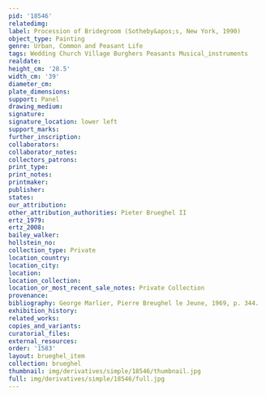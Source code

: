 ```yaml
---
pid: '18546'
relatedimg: 
label: Procession of Bridegroom (Sotheby&apos;s, New York, 1990)
object_type: Painting
genre: Urban, Common and Peasant Life
tags: Wedding Church Village Burghers Peasants Musical_instruments
realdate: 
height_cm: '28.5'
width_cm: '39'
diameter_cm: 
plate_dimensions: 
support: Panel
drawing_medium: 
signature: 
signature_location: lower left
support_marks: 
further_inscription: 
collaborators: 
collaborator_notes: 
collectors_patrons: 
print_type: 
print_notes: 
printmaker: 
publisher: 
states: 
our_attribution: 
other_attribution_authorities: Pieter Brueghel II
ertz_1979: 
ertz_2008: 
bailey_walker: 
hollstein_no: 
collection_type: Private
location_country: 
location_city: 
location: 
location_collection: 
location_or_most_recent_sale_notes: Private Collection
provenance: 
bibliography: George Marlier, Pierre Breughel le Jeune, 1969, p. 344.
exhibition_history: 
related_works: 
copies_and_variants: 
curatorial_files: 
external_resources: 
order: '1583'
layout: brueghel_item
collection: brueghel
thumbnail: img/derivatives/simple/18546/thumbnail.jpg
full: img/derivatives/simple/18546/full.jpg
---
```

